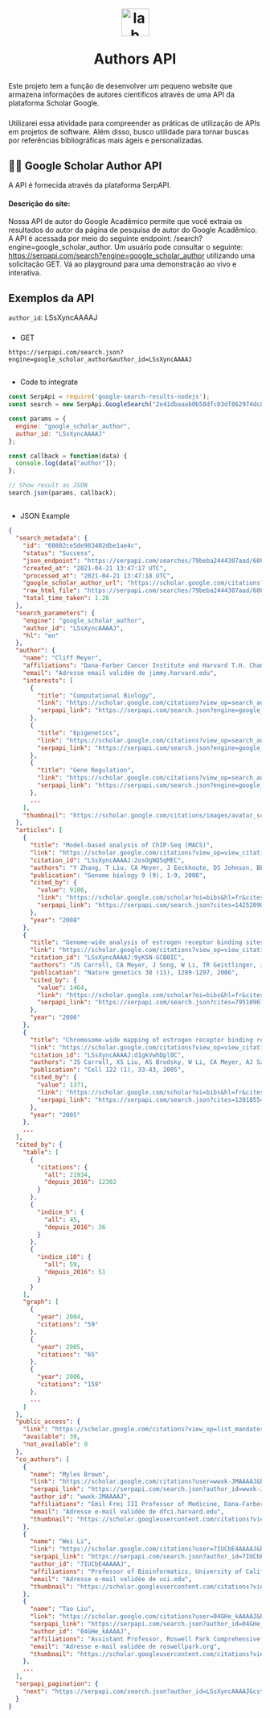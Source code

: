 <h1 align="center">
  <img align="center" alt="lab" height="55" width="55" src="https://upload.wikimedia.org/wikipedia/commons/thumb/c/c7/Google_Scholar_logo.svg/2048px-Google_Scholar_logo.svg.png">




Authors API 

</h1>

Este projeto tem a função de desenvolver um pequeno website que armazena informações de autores científicos através de uma API da plataforma Scholar Google.

###

Utilizarei essa atividade para compreender as práticas de utilização de APIs em projetos de software. Além disso, busco utilidade para tornar buscas por referências bibliográficas mais ágeis e personalizadas.

## 👨‍🎓 Google Scholar Author API 

A API é fornecida através da plataforma SerpAPI.

#### Descrição do site: 

Nossa API de autor do Google Acadêmico permite que você extraia os resultados do autor da página de pesquisa de autor do Google Acadêmico. A API é acessada por meio do seguinte endpoint: /search?engine=google_scholar_author. Um usuário pode consultar o seguinte: https://serpapi.com/search?engine=google_scholar_author utilizando uma solicitação GET. Vá ao playground para uma demonstração ao vivo e interativa.

## Exemplos da API

`author_id`: LSsXyncAAAAJ

###

- GET 
```
https://serpapi.com/search.json?engine=google_scholar_author&author_id=LSsXyncAAAAJ
```
##

- Code to integrate
``` node.js
const SerpApi = require('google-search-results-nodejs');
const search = new SerpApi.GoogleSearch("2e41dbaaab0b58dfc03df862974dc84843780cacc7a53652d2c5b099f13e694f");

const params = {
  engine: "google_scholar_author",
  author_id: "LSsXyncAAAAJ"
};

const callback = function(data) {
  console.log(data["author"]);
};

// Show result as JSON
search.json(params, callback);
```
##

- JSON Example
``` json
{
  "search_metadata": {
    "id": "60802ce5de983402dbe1ae4c",
    "status": "Success",
    "json_endpoint": "https://serpapi.com/searches/79beba2444307aad/60802ce5de983402dbe1ae4c.json",
    "created_at": "2021-04-21 13:47:17 UTC",
    "processed_at": "2021-04-21 13:47:18 UTC",
    "google_scholar_author_url": "https://scholar.google.com/citations?user=LSsXyncAAAAJ&hl=en",
    "raw_html_file": "https://serpapi.com/searches/79beba2444307aad/60802ce5de983402dbe1ae4c.html",
    "total_time_taken": 1.26
  },
  "search_parameters": {
    "engine": "google_scholar_author",
    "author_id": "LSsXyncAAAAJ",
    "hl": "en"
  },
  "author": {
    "name": "Cliff Meyer",
    "affiliations": "Dana-Farber Cancer Institute and Harvard T.H. Chan School of Public Health",
    "email": "Adresse email validée de jimmy.harvard.edu",
    "interests": [
      {
        "title": "Computational Biology",
        "link": "https://scholar.google.com/citations?view_op=search_authors&hl=en&mauthors=label:computational_biology",
        "serpapi_link": "https://serpapi.com/search.json?engine=google_scholar_profiles&hl=en&mauthors=label%3Acomputational_biology"
      },
      {
        "title": "Epigenetics",
        "link": "https://scholar.google.com/citations?view_op=search_authors&hl=en&mauthors=label:epigenetics",
        "serpapi_link": "https://serpapi.com/search.json?engine=google_scholar_profiles&hl=en&mauthors=label%3Aepigenetics"
      },
      {
        "title": "Gene Regulation",
        "link": "https://scholar.google.com/citations?view_op=search_authors&hl=en&mauthors=label:gene_regulation",
        "serpapi_link": "https://serpapi.com/search.json?engine=google_scholar_profiles&hl=en&mauthors=label%3Agene_regulation"
      },
      ...
    ],
    "thumbnail": "https://scholar.google.com/citations/images/avatar_scholar_128.png"
  },
  "articles": [
    {
      "title": "Model-based analysis of ChIP-Seq (MACS)",
      "link": "https://scholar.google.com/citations?view_op=view_citation&hl=fr&user=LSsXyncAAAAJ&citation_for_view=LSsXyncAAAAJ:2osOgNQ5qMEC",
      "citation_id": "LSsXyncAAAAJ:2osOgNQ5qMEC",
      "authors": "Y Zhang, T Liu, CA Meyer, J Eeckhoute, DS Johnson, BE Bernstein, ...",
      "publication": "Genome biology 9 (9), 1-9, 2008",
      "cited_by": {
        "value": 9186,
        "link": "https://scholar.google.com/scholar?oi=bibs&hl=fr&cites=14252090027271643524",
        "serpapi_link": "https://serpapi.com/search.json?cites=14252090027271643524&engine=google_scholar&hl=en"
      },
      "year": "2008"
    },
    {
      "title": "Genome-wide analysis of estrogen receptor binding sites",
      "link": "https://scholar.google.com/citations?view_op=view_citation&hl=fr&user=LSsXyncAAAAJ&citation_for_view=LSsXyncAAAAJ:9yKSN-GCB0IC",
      "citation_id": "LSsXyncAAAAJ:9yKSN-GCB0IC",
      "authors": "JS Carroll, CA Meyer, J Song, W Li, TR Geistlinger, J Eeckhoute, ...",
      "publication": "Nature genetics 38 (11), 1289-1297, 2006",
      "cited_by": {
        "value": 1464,
        "link": "https://scholar.google.com/scholar?oi=bibs&hl=fr&cites=7951096779388712529",
        "serpapi_link": "https://serpapi.com/search.json?cites=7951096779388712529&engine=google_scholar&hl=en"
      },
      "year": "2006"
    },
    {
      "title": "Chromosome-wide mapping of estrogen receptor binding reveals long-range regulation requiring the forkhead protein FoxA1",
      "link": "https://scholar.google.com/citations?view_op=view_citation&hl=fr&user=LSsXyncAAAAJ&citation_for_view=LSsXyncAAAAJ:d1gkVwhDpl0C",
      "citation_id": "LSsXyncAAAAJ:d1gkVwhDpl0C",
      "authors": "JS Carroll, XS Liu, AS Brodsky, W Li, CA Meyer, AJ Szary, J Eeckhoute, ...",
      "publication": "Cell 122 (1), 33-43, 2005",
      "cited_by": {
        "value": 1371,
        "link": "https://scholar.google.com/scholar?oi=bibs&hl=fr&cites=12018554524946333077",
        "serpapi_link": "https://serpapi.com/search.json?cites=12018554524946333077&engine=google_scholar&hl=en"
      },
      "year": "2005"
    },
    ...
  ],
  "cited_by": {
    "table": [
      {
        "citations": {
          "all": 21934,
          "depuis_2016": 12302
        }
      },
      {
        "indice_h": {
          "all": 45,
          "depuis_2016": 36
        }
      },
      {
        "indice_i10": {
          "all": 59,
          "depuis_2016": 51
        }
      }
    ],
    "graph": [
      {
        "year": 2004,
        "citations": "59"
      },
      {
        "year": 2005,
        "citations": "65"
      },
      {
        "year": 2006,
        "citations": "159"
      },
      ...
    ]
  },
  "public_access": {
    "link": "https://scholar.google.com/citations?view_op=list_mandates&hl=fr&user=LSsXyncAAAAJ",
    "available": 39,
    "not_available": 0
  },
  "co_authors": [
    {
      "name": "Myles Brown",
      "link": "https://scholar.google.com/citations?user=wwxk-JMAAAAJ&hl=fr",
      "serpapi_link": "https://serpapi.com/search.json?author_id=wwxk-JMAAAAJ&engine=google_scholar_author&hl=en",
      "author_id": "wwxk-JMAAAAJ",
      "affiliations": "Emil Frei III Professor of Medicine, Dana-Farber Cancer Institute and Harvard Medical School",
      "email": "Adresse e-mail validée de dfci.harvard.edu",
      "thumbnail": "https://scholar.googleusercontent.com/citations?view_op=small_photo&user=wwxk-JMAAAAJ&citpid=10"
    },
    {
      "name": "Wei Li",
      "link": "https://scholar.google.com/citations?user=7IUCbE4AAAAJ&hl=fr",
      "serpapi_link": "https://serpapi.com/search.json?author_id=7IUCbE4AAAAJ&engine=google_scholar_author&hl=en",
      "author_id": "7IUCbE4AAAAJ",
      "affiliations": "Professor of Bioinformatics, University of California Irvine; Baylor College of Medicine",
      "email": "Adresse e-mail validée de uci.edu",
      "thumbnail": "https://scholar.googleusercontent.com/citations?view_op=small_photo&user=7IUCbE4AAAAJ&citpid=5"
    },
    {
      "name": "Tao Liu",
      "link": "https://scholar.google.com/citations?user=04GHe_kAAAAJ&hl=fr",
      "serpapi_link": "https://serpapi.com/search.json?author_id=04GHe_kAAAAJ&engine=google_scholar_author&hl=en",
      "author_id": "04GHe_kAAAAJ",
      "affiliations": "Assistant Professor, Roswell Park Comprehensive Cancer Center",
      "email": "Adresse e-mail validée de roswellpark.org",
      "thumbnail": "https://scholar.googleusercontent.com/citations?view_op=small_photo&user=04GHe_kAAAAJ&citpid=2"
    },
    ...
  ],
  "serpapi_pagination": {
    "next": "https://serpapi.com/search.json?author_id=LSsXyncAAAAJ&cstart=20&engine=google_scholar_author&hl=en"
  }
}
```
##

